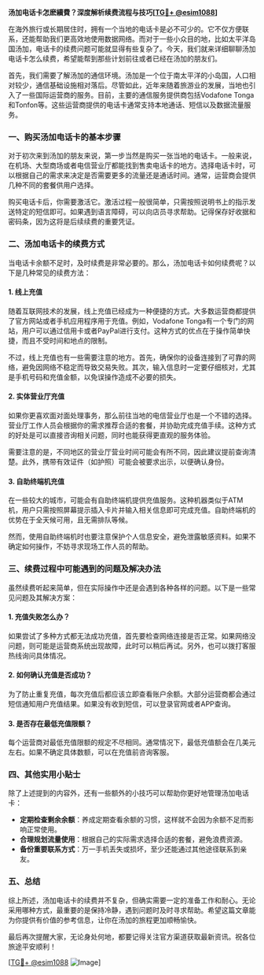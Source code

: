 **汤加电话卡怎麽續費？深度解析续费流程与技巧[[TG💪+ @esim1088](https://t.me/s/esim1088)]**

在海外旅行或长期居住时，拥有一个当地的电话卡是必不可少的。它不仅方便联系，还能帮助我们更高效地使用数据网络。而对于一些小众目的地，比如太平洋岛国汤加，电话卡的续费问题可能就显得有些复杂了。今天，我们就来详细聊聊汤加电话卡怎么续费，希望能帮到那些计划前往或者已经在汤加的朋友们。

首先，我们需要了解汤加的通信环境。汤加是一个位于南太平洋的小岛国，人口相对较少，通信基础设施相对落后。尽管如此，近年来随着旅游业的发展，当地也引入了一些国际运营商的服务。目前，主要的通信服务提供商包括Vodafone Tonga和Tonfon等。这些运营商提供的电话卡通常支持本地通话、短信以及数据流量服务。

### **一、购买汤加电话卡的基本步骤**

对于初次来到汤加的朋友来说，第一步当然是购买一张当地的电话卡。一般来说，在机场、大型商场或者电信营业厅都能找到售卖电话卡的地方。选择电话卡时，可以根据自己的需求来决定是否需要更多的流量还是通话时间。通常，运营商会提供几种不同的套餐供用户选择。

购买电话卡后，你需要激活它。激活过程一般很简单，只需按照说明书上的指示发送特定的短信即可。如果遇到语言障碍，可以向店员寻求帮助。记得保存好收据和密码条，因为这将是后续续费的重要凭证。

### **二、汤加电话卡的续费方式**

当电话卡余额不足时，及时续费是非常必要的。那么，汤加电话卡如何续费呢？以下是几种常见的续费方法：

#### **1. 线上充值**

随着互联网技术的发展，线上充值已经成为一种便捷的方式。大多数运营商都提供了官方网站或者手机应用程序用于充值。例如，Vodafone Tonga有一个专门的网站，用户可以通过信用卡或者PayPal进行支付。这种方式的优点在于操作简单快捷，而且不受时间和地点的限制。

不过，线上充值也有一些需要注意的地方。首先，确保你的设备连接到了可靠的网络，避免因网络不稳定而导致交易失败。其次，输入信息时一定要仔细核对，尤其是手机号码和充值金额，以免误操作造成不必要的损失。

#### **2. 实体营业厅充值**

如果你更喜欢面对面处理事务，那么前往当地的电信营业厅也是一个不错的选择。营业厅工作人员会根据你的需求推荐合适的套餐，并协助完成充值手续。这种方式的好处是可以直接咨询相关问题，同时也能获得更直观的服务体验。

需要注意的是，不同地区的营业厅营业时间可能会有所不同，因此建议提前查询清楚。此外，携带有效证件（如护照）可能会被要求出示，以便确认身份。

#### **3. 自助终端机充值**

在一些较大的城市，可能会有自助终端机提供充值服务。这种机器类似于ATM机，用户只需按照屏幕提示插入卡片并输入相关信息即可完成充值。自助终端机的优势在于全天候可用，且无需排队等候。

然而，使用自助终端机时也要注意保护个人信息安全，避免泄露敏感资料。如果不确定如何操作，不妨寻求现场工作人员的帮助。

### **三、续费过程中可能遇到的问题及解决办法**

虽然续费听起来简单，但在实际操作中还是会遇到各种各样的问题。以下是一些常见问题及其解决方案：

#### **1. 充值失败怎么办？**

如果尝试了多种方式都无法成功充值，首先要检查网络连接是否正常。如果网络没问题，则可能是运营商系统出现故障，此时可以稍后再试。另外，也可以拨打客服热线询问具体情况。

#### **2. 如何确认充值是否成功？**

为了防止重复充值，每次充值后都应该立即查看账户余额。大部分运营商都会通过短信通知用户充值结果。如果没有收到短信，可以登录官网或者APP查询。

#### **3. 是否存在最低充值限额？**

每个运营商对最低充值限额的规定不尽相同。通常情况下，最低充值额会在几美元左右。如果不确定具体数额，可以在充值前咨询客服。

### **四、其他实用小贴士**

除了上述提到的内容外，还有一些额外的小技巧可以帮助你更好地管理汤加电话卡：

- **定期检查剩余余额**：养成定期查看余额的习惯，这样就不会因为余额不足而影响正常使用。
- **合理规划流量使用**：根据自己的实际需求选择合适的套餐，避免浪费资源。
- **备份重要联系方式**：万一手机丢失或损坏，至少还能通过其他途径联系到亲友。

### **五、总结**

综上所述，汤加电话卡的续费并不复杂，但确实需要一定的准备工作和耐心。无论采用哪种方式，最重要的是保持冷静，遇到问题时及时寻求帮助。希望这篇文章能为你提供有价值的参考信息，让你在汤加的旅程更加顺畅愉快。

最后再次提醒大家，无论身处何地，都要记得关注官方渠道获取最新资讯。祝各位旅途平安顺利！

[[TG💪+ @esim1088](https://t.me/s/esim1088) ![Image](https://i.postimg.cc/4NQfJmqS/Snipaste-2025-05-13-00-14-12.png)]
